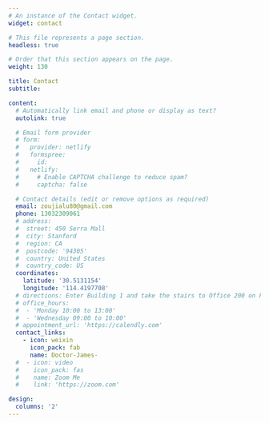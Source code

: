 ```yaml
---
# An instance of the Contact widget.
widget: contact

# This file represents a page section.
headless: true

# Order that this section appears on the page.
weight: 130

title: Contact
subtitle:

content:
  # Automatically link email and phone or display as text?
  autolink: true

  # Email form provider
  # form:
  #   provider: netlify
  #   formspree:
  #     id:
  #   netlify:
  #     # Enable CAPTCHA challenge to reduce spam?
  #     captcha: false

  # Contact details (edit or remove options as required)
  email: zoujialu80@gmail.com
  phone: 13032309061
  # address:
  #  street: 450 Serra Mall
  #  city: Stanford
  #  region: CA
  #  postcode: '94305'
  #  country: United States
  #  country_code: US
  coordinates:
    latitude: '30.5131154'
    longitude: '114.4197708'
  # directions: Enter Building 1 and take the stairs to Office 200 on Floor 2
  # office_hours:
  #  - 'Monday 10:00 to 13:00'
  #  - 'Wednesday 09:00 to 10:00'
  # appointment_url: 'https://calendly.com'
  contact_links:
    - icon: weixin
      icon_pack: fab
      name: Doctor-James-
  #  - icon: video
  #    icon_pack: fas
  #    name: Zoom Me
  #    link: 'https://zoom.com'

design:
  columns: '2'
---
```

